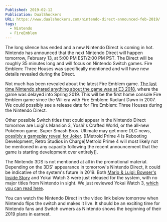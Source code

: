 ```yaml
---
Published: 2019-02-12
Publication: DualShockers
URL: https://www.dualshockers.com/nintendo-direct-announced-feb-2019/
tags:
  - Nintendo
  - FireEmblem
---
```

The long silence has ended and a new Nintendo Direct is coming in hot. Nintendo has announced that the next Nintendo Direct will happen tomorrow, February 13, at 5:00 PM EST/2:00 PM PST. The Direct will be roughly 35 minutes long and will focus on Nintendo Switch games. Fire Emblem: Three Houses was specifically mentioned and will have new details revealed during the Direct.

Not much has been revealed about the latest Fire Emblem game. [The last time Nintendo shared anything about the game was at E3 2018](https://www.dualshockers.com/fire-emblem-three-houses-screenshots/), where the game was delayed into Spring 2019. This will be the first home console Fire Emblem game since the Wii era with Fire Emblem: Radiant Dawn in 2007. We could possibly see a release date for Fire Emblem: Three Houses during the Nintendo Direct.

Other possible Switch titles that could appear in the Nintendo Direct tomorrow are Luigi's Mansion 3, Yoshi's Crafted World, or the all-new Pokémon game. Super Smash Bros. Ultimate may get more DLC news, [possibly a gameplay reveal for Joker](https://www.dualshockers.com/super-smash-bros-ultimate-persona-5-joker-dlc-character/). [[Metroid Prime 4 is Rebooting Development, Retro Studios in Charge|Metroid Prime 4 will most likely not be mentioned in any capacity following the recent announcement that the game is starting development over entirely]].

The Nintendo 3DS is not mentioned at all in the promotional material. Depending on the 3DS' appearance in tomorrow's Nintendo Direct, it could be indicative of the system's future in 2019. Both [Mario & Luigi: Bowser's Inside Story](https://www.dualshockers.com/mario-luigi-bowsers-inside-story-release-date/) and Yokai Watch 3 were just released for the system, with no major titles from Nintendo in sight. We just reviewed Yokai Watch 3, [which you can read here](https://www.dualshockers.com/yokai-watch-3-review/).

You can watch the Nintendo Direct in the video link below tomorrow when Nintendo flips the switch and makes it live. It should be an exciting time for Nintendo fans and Switch owners as Nintendo shows the beginning of their 2019 plans in earnest.